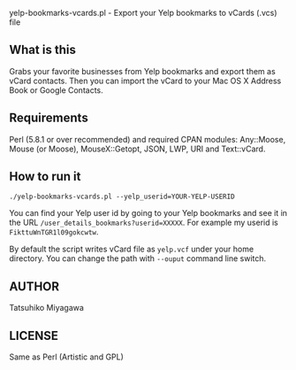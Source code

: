 yelp-bookmarks-vcards.pl - Export your Yelp bookmarks to vCards (.vcs) file

## What is this

Grabs your favorite businesses from Yelp bookmarks and export them as vCard contacts. Then you can import the vCard to your Mac OS X Address Book or Google Contacts.

## Requirements

Perl (5.8.1 or over recommended) and required CPAN modules: Any::Moose, Mouse (or Moose), MouseX::Getopt, JSON, LWP, URI and Text::vCard.

## How to run it

`./yelp-bookmarks-vcards.pl --yelp_userid=YOUR-YELP-USERID`

You can find your Yelp user id by going to your Yelp bookmarks and see it in the URL `/user_details_bookmarks?userid=XXXXX`. For example my userid is `FikttuWnTGR1l09gokcwtw`.

By default the script writes vCard file as `yelp.vcf` under your home directory. You can change the path with `--ouput` command line switch.

## AUTHOR

Tatsuhiko Miyagawa

## LICENSE

Same as Perl (Artistic and GPL)

